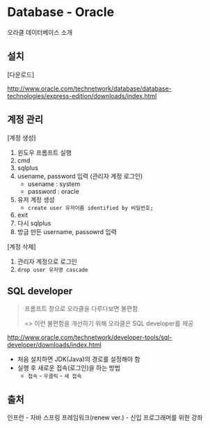 # Database - Oracle

오라클 데이터베이스 소개

## 설치

[다운로드]

http://www.oracle.com/technetwork/database/database-technologies/express-edition/downloads/index.html



## 계정 관리

[계정 생성]

1. 윈도우 프롬프트 실행
2. cmd
3. sqlplus
4. usename, password 입력 (관리자 계정 로그인)
   - usename : system
   - password : oracle
5. 유저 계정 생성
   - `create user 유저이름 identified by 비밀번호;`
6. exit
7. 다시 sqlplus
8. 방금 만든 username, passowrd 입력



[계정 삭제]

1. 관리자 계정으로 로그인
2. `drop user 유저명 cascade`



## SQL developer

> 프롬프트 창으로 오라클을 다루다보면 불편함
>
> => 이런 불편함을 개선하기 위해 오라클은 SQL developer를 제공

http://www.oracle.com/technetwork/developer-tools/sql-developer/downloads/index.html

- 처음 설치하면 JDK(Java)의 경로를 설정해야 함
- 실행 후 새로운 접속(로그인)을 하는 방법
  - `접속` - `우클릭` - `새 접속`





## 출처

인프런 - 자바 스프링 프레임워크(renew ver.) - 신입 프로그래머를 위한 강좌
